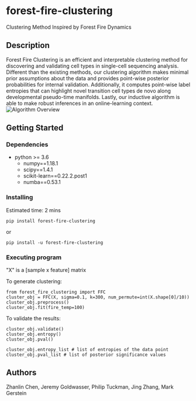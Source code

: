 # forest-fire-clustering


Clustering Method Inspired by Forest Fire Dynamics

## Description

Forest Fire Clustering is an efficient and interpretable clustering method for discovering and validating cell types in single-cell sequencing analysis. Different than the existing methods, our clustering algorithm makes minimal prior assumptions about the data and provides point-wise posterior probabilities for internal validation. Additionally, it computes point-wise label entropies that can highlight novel transition cell types de novo along developmental pseudo-time manifolds. Lastly, our inductive algorithm is able to make robust inferences in an online-learning context.
![Algorithm Overview](figures/figure1.png)

## Getting Started

### Dependencies

* python >= 3.6
    * numpy==1.18.1
    * scipy==1.4.1
    * scikit-learn==0.22.2.post1
    * numba==0.53.1


### Installing 

Estimated time: 2 mins

```
pip install forest-fire-clustering
```
or
```
pip install -u forest-fire-clustering
```


### Executing program

"X" is a [sample x feature] matrix

To generate clustering:

```
from forest_fire_clustering import FFC
cluster_obj = FFC(X, sigma=0.1, k=300, num_permute=int(X.shape[0]/10))
cluster_obj.preprocess()
cluster_obj.fit(fire_temp=100)
```

To validate the results:

```
cluster_obj.validate()
cluster_obj.entropy()
cluster_obj.pval()

cluster_obj.entropy_list # list of entropies of the data point
cluster_obj.pval_list # list of posterior significance values

```


## Authors

Zhanlin Chen, Jeremy Goldwasser, Philip Tuckman, Jing Zhang, Mark Gerstein




